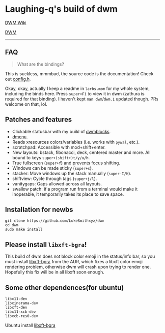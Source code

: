 # Laughing-q's build of dwm
[DWM Wiki](https://wiki.archlinux.org/index.php?title=Dwm_(%E7%AE%80%E4%BD%93%E4%B8%AD%E6%96%87)) 

[DWM](https://dwm.suckless.org/) 

---
## FAQ

> What are the bindings?

This is suckless, mmmbud, the source code is the documentation! Check out [config.h](config.h).

Okay, okay, actually I keep a readme in `larbs.mom` for my whole system, including the binds here.
Press `super+F1` to view it in dwm (zathura is required for that binding).
I haven't kept `man dwm`/`dwm.1` updated though. PRs welcome on that, lol.

## Patches and features

- Clickable statusbar with my build of [dwmblocks](https://github.com/Laughing-q/dwmblocks).
- [dmenu](https://github.com/LukeSmithxyz/dmenu).
- Reads xresources colors/variables (i.e. works with `pywal`, etc.).
- scratchpad: Accessible with mod+shift+enter.
- New layouts: bstack, fibonacci, deck, centered master and more. All bound to keys `super+(shift+)t/y/u/h`.
- True fullscreen (`super+f`) and prevents focus shifting.
- Windows can be made sticky (`super+s`).
- stacker: Move windows up the stack manually (`super-I/K`).
- shiftview: Cycle through tags (`super+j/l`).
- vanitygaps: Gaps allowed across all layouts.
- swallow patch: if a program run from a terminal would make it inoperable, it temporarily takes its place to save space.

## Installation for newbs

```
git clone https://github.com/LukeSmithxyz/dwm
cd dwm
sudo make install
```

## Please install `libxft-bgra`!

This build of dwm does not block color emoji in the status/info bar, so you must install [libxft-bgra](https://aur.archlinux.org/packages/libxft-bgra/) from the AUR, which fixes a libxft color emoji rendering problem, otherwise dwm will crash upon trying to render one. Hopefully this fix will be in all libxft soon enough.

## Some other dependences(for ubuntu)
```shell
libx11-dev
libxinerama-dev
libxft-dev
libx11-xcb-dev
libxcb-res0-dev
```
Ubuntu install [libxft-bgra](https://github.com/uditkarode/libxft-bgra) 

